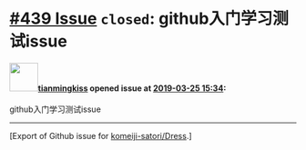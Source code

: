 # [\#439 Issue](https://github.com/komeiji-satori/Dress/issues/439) `closed`: github入门学习测试issue

#### <img src="https://avatars.githubusercontent.com/u/48917826?v=4" width="50">[tianmingkiss](https://github.com/tianmingkiss) opened issue at [2019-03-25 15:34](https://github.com/komeiji-satori/Dress/issues/439):

github入门学习测试issue




-------------------------------------------------------------------------------



[Export of Github issue for [komeiji-satori/Dress](https://github.com/komeiji-satori/Dress).]
